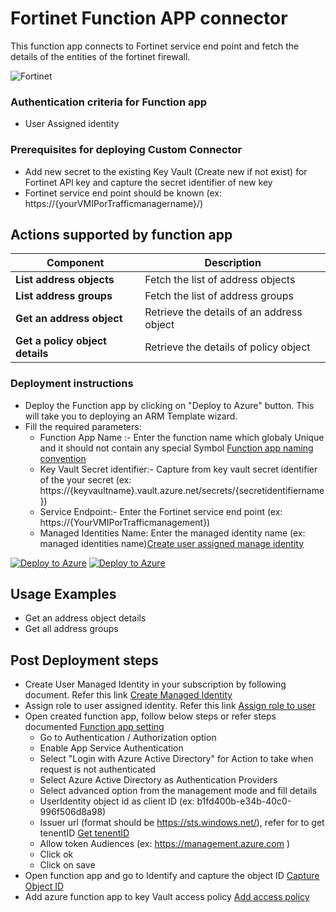 #  Fortinet Function APP connector

This function app connects to Fortinet service end point and fetch the details of the entities of the fortinet firewall.

![Fortinet](./Fortinetlogo.png)<br>

### Authentication criteria for Function app
* User Assigned identity
### Prerequisites for deploying Custom Connector
* Add new secret to the existing Key Vault (Create new if not exist) for Fortinet API key and capture the secret identifier of new key
* Fortinet service end point should be known (ex: https://{yourVMIPorTrafficmanagername}/)

## Actions supported by function app

| **Component**  | **Description** |
| ------------- | ------------- |
| **List address objects**  | Fetch the list of address objects  |
| **List address groups**  | Fetch the list of address groups  |
| **Get an address object**  | Retrieve the details of an address object  |
| **Get a policy object details** | Retrieve the details of policy object |

### Deployment instructions
- Deploy the Function app by clicking on "Deploy to Azure" button. This will take you to deploying an ARM Template wizard.
- Fill the required parameters:
    * Function App Name :- Enter the function name which globaly Unique and it should not contain any special Symbol  [Function app naming convention](https://docs.microsoft.com/azure/azure-functions/functions-create-function-app-portal)
    * Key Vault Secret identifier:- Capture from key vault secret identifier of the your secret (ex: https://{keyvaultname}.vault.azure.net/secrets/{secretidentifiername})
    * Service Endpoint:-            Enter the Fortinet service end point (ex: https://{YourVMIPorTrafficmanagement})
    * Managed Identities Name: Enter the managed identity name (ex: managed identities name)[Create user assigned manage identity](https://docs.microsoft.com/azure/active-directory/managed-identities-azure-resources/how-to-manage-ua-identity-portal)

[![Deploy to Azure](https://aka.ms/deploytoazurebutton)](https://portal.azure.com/#create/Microsoft.Template/uri/https%3A%2F%2Fraw.githubusercontent.com%2FAzure%2FAzure-Sentinel%2Fmaster%2FPlaybooks%2FFortinet-FortiGate%2FFunctionApp%2Fazuredeploy.json) [![Deploy to Azure](https://aka.ms/deploytoazuregovbutton)](https://portal.azure.us/#create/Microsoft.Template/uri/https%3A%2F%2Fraw.githubusercontent.com%2FAzure%2FAzure-Sentinel%2Fmaster%2FPlaybooks%2FFortinet-FortiGate%2FFunctionApp%2Fazuredeploy.json)

## Usage Examples
* Get an address object details
* Get all address groups


## Post Deployment steps

* Create User Managed Identity in your subscription by following document. Refer this link [Create Managed Identity ](https://docs.microsoft.com/azure/active-directory/managed-identities-azure-resources/how-to-manage-ua-identity-portal#create-a-user-assigned-managed-identity)
* Assign role to user assigned identity. Refer this link [Assign role to user ](https://docs.microsoft.com/azure/active-directory/managed-identities-azure-resources/how-to-manage-ua-identity-portal#assign-a-role-to-a-user-assigned-managed-identity)
* Open created function app, follow below steps or refer steps documented [Function app setting](https://docs.microsoft.com/azure/logic-apps/logic-apps-azure-functions#enable-authentication-for-functions)
     - Go to Authentication / Authorization option
     - Enable App Service Authentication
     - Select "Login with Azure Active Directory" for Action to take when request is not authenticated
     - Select Azure Active Directory as Authentication Providers
     - Select advanced option from the management mode and fill details
     - UserIdentity object id as client ID (ex: b1fd400b-e34b-40c0-996f506d8a98)
     - Issuer url (format should be https://sts.windows.net/<tenentID>), refer for to get tenentID [Get tenentID](https://ms.portal.azure.com/#blade/Microsoft_AAD_IAM/ActiveDirectoryMenuBlade/Overview)
     - Allow token Audiences (ex: https://management.azure.com )
     - Click ok
     - Click on save
* Open function app and go to Identify and capture the object ID [Capture Object ID](https://docs.microsoft.com/azure/app-service/overview-managed-identity?tabs=dotnet)
* Add azure function app to key Vault access policy [Add access policy](https://docs.microsoft.com/azure/key-vault/general/assign-access-policy-portal)
